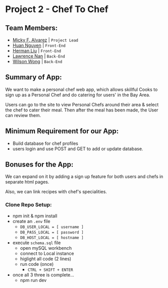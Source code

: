 # Project 2 - Chef To Chef

## Team Members:

- [Micky F. Alvarez](https://github.com/awwmicky) | `Project Lead`
- [Huan Nguyen](https://github.com/huancal) | `Front-End`
- [Herman Liu](https://github.com/hermsicle) | `Front-End`
- [Lawrence Nan](https://github.com/LarryYuki) | `Back-End`
- [Wilson Wong](https://github.com/wilsonwong1) | `Back-End`


## Summary of App: 

We want to make a personal chef web app, which allows skillful Cooks to sign up as a Personal Chef and do catering for users' in the Bay Area.

Users can go to the site to view Personal Chefs around their area & select the chef to cater their meal. Then after the meal has been made, the User can review them.


## Minimum Requirement for our App: 

- Build database for chef profiles
- users login and use POST and GET to add or update database.


## Bonuses for the App: 

We can expand on it by adding a sign up feature for both users and chefs in separate html pages.

Also, we can link recipes with chef's specialities.



### Clone Repo Setup:

- npm init & npm install
- create an `.env` file
    - `DB_USER_LOCAL = [ username ]`
    - `DB_PASS_LOCAL = [ password ]`
    - `DB_HOST_LOCAL = [ hostname ]`
- execute `schema.sql` file
    - open mySQL workbench
    - connect to Local instance
    - higlight all code (2 lines)
    - run code (once)
        - `CTRL + SHIFT + ENTER`
- once all 3 three is complete...
    - npm run dev